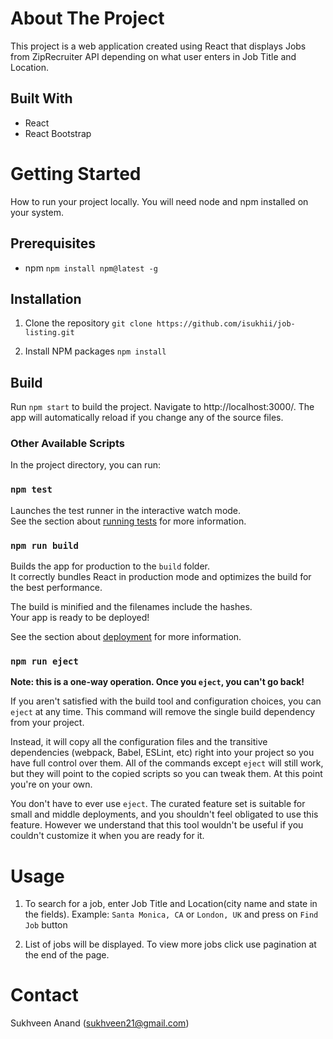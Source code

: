 # About The Project

This project is a web application created using React that displays Jobs from ZipRecruiter API depending on what user enters in Job Title and Location.

## Built With
* React
* React Bootstrap

# Getting Started

How to run your project locally.
You will need node and npm installed on your system.

## Prerequisites
* npm 
`npm install npm@latest -g`

## Installation

1. Clone the repository
    `git clone https://github.com/isukhii/job-listing.git`

2. Install NPM packages
    `npm install`

## Build 
Run `npm start` to build the project. Navigate to http://localhost:3000/. The app will automatically reload if you change any of the source files.

### Other Available Scripts
In the project directory, you can run:

### `npm test`

Launches the test runner in the interactive watch mode.\
See the section about [running tests](https://facebook.github.io/create-react-app/docs/running-tests) for more information.

### `npm run build`

Builds the app for production to the `build` folder.\
It correctly bundles React in production mode and optimizes the build for the best performance.

The build is minified and the filenames include the hashes.\
Your app is ready to be deployed!

See the section about [deployment](https://facebook.github.io/create-react-app/docs/deployment) for more information.

### `npm run eject`

**Note: this is a one-way operation. Once you `eject`, you can't go back!**

If you aren't satisfied with the build tool and configuration choices, you can `eject` at any time. This command will remove the single build dependency from your project.

Instead, it will copy all the configuration files and the transitive dependencies (webpack, Babel, ESLint, etc) right into your project so you have full control over them. All of the commands except `eject` will still work, but they will point to the copied scripts so you can tweak them. At this point you're on your own.

You don't have to ever use `eject`. The curated feature set is suitable for small and middle deployments, and you shouldn't feel obligated to use this feature. However we understand that this tool wouldn't be useful if you couldn't customize it when you are ready for it.


# Usage

1. To search for a job, enter Job Title and Location(city name and state in the fields). Example: `Santa Monica, CA` or `London, UK` and press on `Find Job` button

2. List of jobs will be displayed. To view more jobs click use pagination at the end of the page.

# Contact
Sukhveen Anand (sukhveen21@gmail.com)
